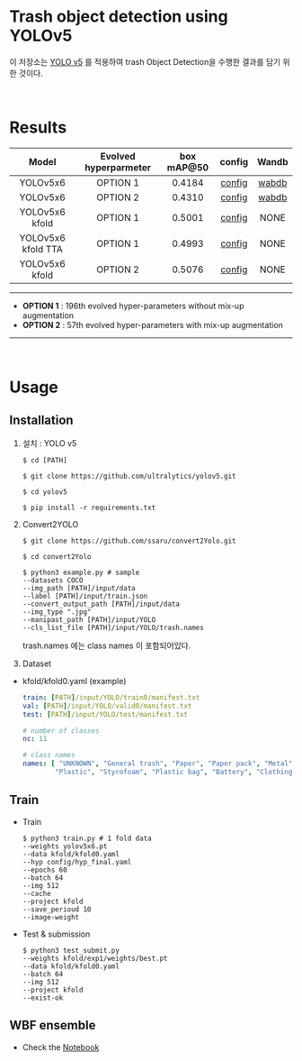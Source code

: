 # Trash object detection using YOLOv5
이 저장소는 [YOLO v5](https://github.com/ultralytics/yolov5) 를 적용하여 trash Object Detection을 수행한 결과를 담기 위한 것이다.


<br>

# Results
| Model | Evolved hyperparmeter | box mAP@50|config|Wandb|
| :---: | :---: | :---: | :---: | :---: |
| YOLOv5x6 |  OPTION 1 | 0.4184 |[config](./config/hyp_evolved.yaml)|[wabdb](https://wandb.ai/erinchoi/mixtest/reports/Training-with-hyp_evolved-yaml--Vmlldzo3MTQ0NDI?accessToken=pg598rh5dfom1feoanvlu1zpppjaimoqn1fibns5wqerhsxcqbdskxl09s43cgyn)|
| YOLOv5x6 |  OPTION 2 | 0.4310 |[config](./config/htc_mixup.yaml)|[wabdb](https://wandb.ai/erinchoi/Kfold/reports/Training-with-hyp_mixup-yaml--Vmlldzo3MTQ0NDY?accessToken=o4k067wo9qzb6q42vx1ta3df0ddfueqe1t3c5ui5eh09284o2dpb7bmwr07ef5ai)|
| YOLOv5x6 kfold |  OPTION 1 | 0.5001 |[config](./config/hyp_evolved.yaml)|NONE
| YOLOv5x6 kfold TTA |  OPTION 1 | 0.4993 |[config](./config/hyp_evolved.yaml)|NONE
| YOLOv5x6 kfold |  OPTION 2 | 0.5076 |[config](./config/htc_mixup.yaml)|NONE


-------------
- **OPTION 1** : 196th evolved hyper-parameters without mix-up augmentation
- **OPTION 2** : 57th evolved hyper-parameters with mix-up augmentation
-------------


<br>

# Usage
## Installation
1. 설치 : YOLO v5 
   ```shell
   $ cd [PATH]

   $ git clone https://github.com/ultralytics/yolov5.git

   $ cd yolov5

   $ pip install -r requirements.txt

   ```

2. Convert2YOLO
   ```shell
   $ git clone https://github.com/ssaru/convert2Yolo.git

   $ cd convert2Yolo

   $ python3 example.py # sample
   --datasets COCO
   --img_path [PATH]/input/data
   --label [PATH]/input/train.json 
   --convert_output_path [PATH]/input/data 
   --img_type ".jpg" 
   --manipast_path [PATH]/input/YOLO
   --cls_list_file [PATH]/input/YOLO/trash.names
   ```

   trash.names 에는 class names 이 포함되어있다.

3. Dataset
- kfold/kfold0.yaml (example) 

   ```yaml
   train: [PATH]/input/YOLO/train0/manifest.txt 
   val: [PATH]/input/YOLO/valid0/manifest.txt
   test: [PATH]/input/YOLO/test/manifest.txt

   # number of classes
   nc: 11

   # class names
   names: [ "UNKNOWN", "General trash", "Paper", "Paper pack", "Metal", "Glass", 
           "Plastic", "Styrofoam", "Plastic bag", "Battery", "Clothing" ]
   ```
   

## Train

- Train 
   ```shell
   $ python3 train.py # 1 fold data
   --weights yolov5x6.pt
   --data kfold/kfold0.yaml
   --hyp config/hyp_final.yaml
   --epochs 60
   --batch 64
   --img 512
   --cache
   --project kfold
   --save_perioud 10
   --image-weight
   ```

- Test & submission
   ```shell
   $ python3 test_submit.py 
   --weights kfold/exp1/weights/best.pt
   --data kfold/kfold0.yaml
   --batch 64
   --img 512
   --project kfold
   --exist-ok
   ```

## WBF ensemble
- Check the [Notebook](p3-ims-obd-code-chaser/obj-det/yolov5/det_utils.ipynb)